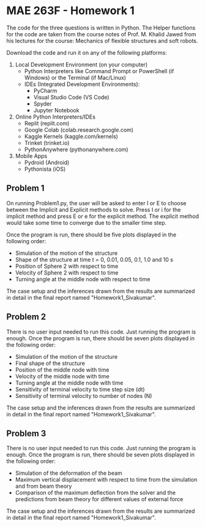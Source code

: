 # MAE 263F - Homework 1
The code for the three questions is written in Python.
The Helper functions for the code are taken from the course notes of Prof. M. Khalid Jawed from his lectures for the course: Mechanics of flexible structures and soft robots.

Download the code and run it on any of the following platforms:
  1. Local Development Environment (on your computer)
     - Python Interpreters like Command Prompt or PowerShell (if Windows) or the Terminal (if Mac/Linux)
     - IDEs (Integrated Development Environments):
       - PyCharm
       - Visual Studio Code (VS Code)
       - Spyder
       - Jupyter Notebook
  2. Online Python Interpreters/IDEs
     - Replit (replit.com)
     - Google Colab (colab.research.google.com)
     - Kaggle Kernels (kaggle.com/kernels)
     - Trinket (trinket.io)
     - PythonAnywhere (pythonanywhere.com)
  3. Mobile Apps
     - Pydroid (Android)
     - Pythonista (iOS)

**Problem 1**
-
On running Problem1.py, the user will be asked to enter I or E to choose between the  Implicit and Explicit methods to solve. Press I or i for the implicit method and press E or e for the explicit method.
The explicit method would take some time to converge due to the smaller time step.

Once the program is run, there should be five plots displayed in the following order:
  - Simulation of the motion of the structure
  - Shape of the structure at time t = 0, 0.01, 0.05, 0.1, 1.0 and 10 s
  - Position of Sphere 2 with respect to time
  - Velocity of Sphere 2 with respect to time
  - Turning angle at the middle node with respect to time

The case setup and the inferences drawn from the results are summarized in detail in the final report named "Homework1_Sivakumar". 

**Problem 2**
-
There is no user input needed to run this code. Just running the program is enough. Once the program is run, there should be seven plots displayed in the following order:
  - Simulation of the motion of the structure
  - Final shape of the structure
  - Position of the middle node with time
  - Velocity of the middle node with time
  - Turning angle at the middle node with time
  - Sensitivity of terminal velocity to time step size (dt)
  - Sensitivity of terminal velocity to number of nodes (N)

The case setup and the inferences drawn from the results are summarized in detail in the final report named "Homework1_Sivakumar".

**Problem 3**
-
There is no user input needed to run this code. Just running the program is enough. Once the program is run, there should be seven plots displayed in the following order:
  - Simulation of the deformation of the beam
  - Maximum vertical displacement with respect to time from the simulation and from beam theory
  - Comparison of the maximum deflection from the solver and the predictions from beam theory for different values of external force

The case setup and the inferences drawn from the results are summarized in detail in the final report named "Homework1_Sivakumar".
     
